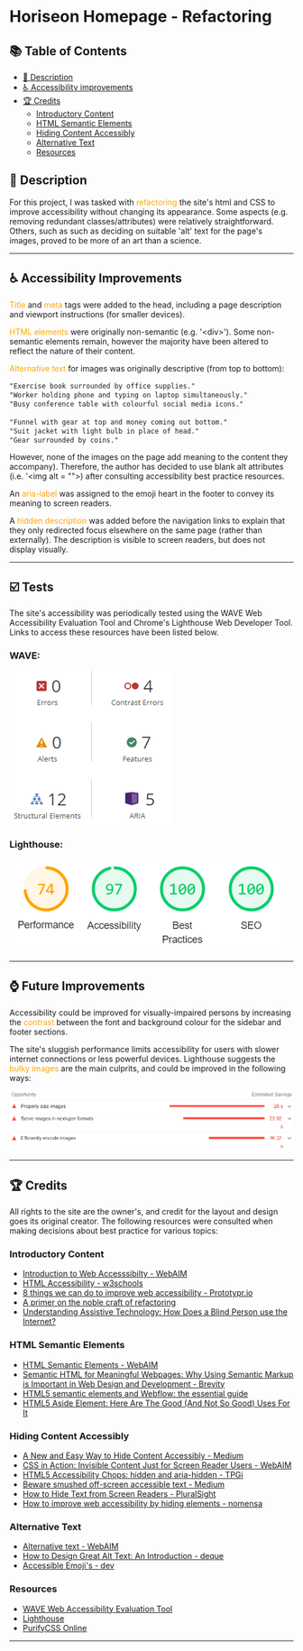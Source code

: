 # Horiseon Homepage - Refactoring
## 📚 Table of Contents
  - [💬 Description](#-description)
  - [♿ Accessibility improvements](#-accessibility-improvements)
  - [🏆 Credits](#-credits)
    - [Introductory Content](#introductory-content)
    - [HTML Semantic Elements](#html-semantic-elements)
    - [Hiding Content Accessibly](#hiding-content-accessibly)
    - [Alternative Text](#alternative-text)
    - [Resources](#resources)

## 💬 Description
For this project, I was tasked with <span style="color:orange">refactoring</span> the site's html and CSS to improve accessibility without changing its appearance. Some aspects (e.g. removing redundant classes/attributes) were relatively straightforward. Others, such as such as deciding on suitable 'alt' text for the page's images, proved to be more of an art than a science. 

---
## ♿ Accessibility Improvements

<span style="color:orange">Title</span> and <span style="color:orange">meta</span> tags were added to the head, including a page description and viewport instructions (for smaller devices).

<span style="color:orange">HTML elements</span> were originally non-semantic (e.g. '\<div>'). Some non-semantic elements remain, however the majority have been altered to reflect the nature of their content.

<span style="color:orange">Alternative text </span>for images was originally descriptive (from top to bottom):
    
    "Exercise book surrounded by office supplies."
    "Worker holding phone and typing on laptop simultaneously."
    "Busy conference table with colourful social media icons."

    "Funnel with gear at top and money coming out bottom."
    "Suit jacket with light bulb in place of head."
    "Gear surrounded by coins."  

However, none of the images on the page add meaning to the content they accompany). Therefore, the author has decided to use blank alt attributes (i.e. '\<img alt = "">) after consulting accessibility best practice resources.

An <span style="color:orange">aria-label</span> was assigned to the emoji heart in the footer to convey its meaning to screen readers.

A <span style="color:orange">hidden description </span> was added before the navigation links to explain that they only redirected focus elsewhere on the same page (rather than externally). The description is visible to screen readers, but does not display visually.

---
## ☑️ Tests
The site's accessibility was periodically tested using the WAVE Web Accessibility Evaluation Tool and Chrome's Lighthouse Web Developer Tool. Links to access these resources have been listed below.

### WAVE:

![wave test](assets\images\wave.PNG)

### Lighthouse:

![lighthouse test](assets\images\lighthouse.PNG)

---
## ⌚ Future Improvements
Accessibility could be improved for visually-impaired persons by increasing the <span style="color:orange">contrast</span> between the font and background colour for the sidebar and footer sections. 

The site's sluggish performance limits accessibility for users with slower internet connections or less powerful devices. Lighthouse suggests the <span style="color:orange">bulky images</span> are the main culprits, and could be improved in the following ways:

![image_shrink](assets\images\image_shrink.PNG)

---
## 🏆 Credits
All rights to the site are the owner's, and credit for the layout and design goes its original creator. The following resources were consulted when making decisions about best practice for various topics:

### Introductory Content
- [Introduction to Web Accesssibilty - WebAIM](https://webaim.org/intro/)
- [HTML Accessibility - w3schools](https://www.w3schools.com/html/html_accessibility.asp)
- [8 things we can do to improve web accessibility - Prototypr.io](https://blog.prototypr.io/8-things-we-can-do-to-improve-web-accessibility-4774cc885b8d)
- [A primer on the noble craft of refactoring](https://www.tygertec.com/refactoring-primer/)
- [Understanding Assistive Technology: How Does a Blind Person use the Internet?](https://www.levelaccess.com/understanding-assistive-technology-how-does-a-blind-person-use-the-internet/)

### HTML Semantic Elements
- [HTML Semantic Elements - WebAIM](https://www.w3schools.com/html/html5_semantic_elements.asp)
- [Semantic HTML for Meaningful Webpages: Why Using Semantic Markup is Important in Web Design and Development - Brevity](https://www.w3schools.com/html/html5_semantic_elements.asp)
- [HTML5 semantic elements and Webflow: the essential guide](https://webflow.com/blog/html5-semantic-elements-and-webflow-the-essential-guide)
- [HTML5 Aside Element: Here Are The Good (And Not So Good) Uses For It](https://www.nomensa.com/blog/how-improve-web-accessibility-hiding-elements)

### Hiding Content Accessibly
- [A New and Easy Way to Hide Content Accessibly - Medium](https://medium.com/@zellwk/a-new-and-easy-way-to-hide-content-accessibly-92e21e159b85)
- [CSS in Action: Invisible Content Just for Screen Reader Users - WebAIM](https://webaim.org/techniques/css/invisiblecontent/)
- [HTML5 Accessibility Chops: hidden and aria-hidden - TPGi](https://webaim.org/techniques/css/invisiblecontent/)
- [Beware smushed off-screen accessible text - Medium](https://medium.com/@jessebeach/beware-smushed-off-screen-accessible-text-5952a4c2cbfe)
- [How to Hide Text from Screen Readers - PluralSight](https://www.pluralsight.com/guides/how-to-hide-text-from-screen-readers)
- [How to improve web accessibility by hiding elements - nomensa](https://www.nomensa.com/blog/how-improve-web-accessibility-hiding-elements)

### Alternative Text
- [Alternative text - WebAIM](https://webaim.org/techniques/css/invisiblecontent/)
- [How to Design Great Alt Text: An Introduction - deque](https://www.deque.com/blog/great-alt-text-introduction/)
- [Accessible Emoji's - dev](https://dev.to/finallynero/accessible-emojis--1pjh)

### Resources
- [WAVE Web Accessibility Evaluation Tool](https://wave.webaim.org/)
- [Lighthouse](https://developers.google.com/web/tools/lighthouse/)
- [PurifyCSS Online](https://purifycss.online/)
---